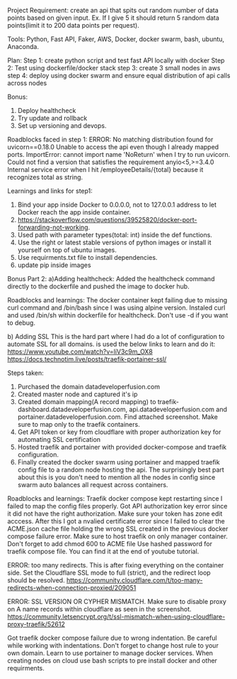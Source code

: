 Project Requirement: create an api that spits out random number of data points based on given input. Ex. If I give 5 it should return 5 random data points(limit it to 200 data points per request).

Tools: Python, Fast API, Faker, AWS, Docker, docker swarm, bash, ubuntu, Anaconda.
 
Plan: 
  Step 1: create python script and test fast API locally with docker
  Step 2: Test using dockerfile/docker stack
  step 3: create 3 small nodes in aws
  step 4: deploy using docker swarm and ensure equal distribution of api calls across nodes

Bonus: 
  1. Deploy healthcheck
  2. Try update and rollback
  3. Set up versioning and devops.

Roadblocks faced in step 1:
ERROR: No matching distribution found for uvicorn==0.18.0
Unable to access the api even though I already mapped ports.
ImportError: cannot import name 'NoReturn' when I try to run uvicorn.
Could not find a version that satisfies the requirement anyio<5,>=3.4.0
Internal service error when I hit /employeeDetails/{total} because it recognizes total as string. 

Learnings and links for step1:
1. Bind your app inside Docker to 0.0.0.0, not to 127.0.0.1 address to let Docker reach the app inside container.
2. https://stackoverflow.com/questions/39525820/docker-port-forwarding-not-working.
3. Used path with parameter types(total: int) inside the def functions.
4. Use the right or latest stable versions of python images or install it yourself on top of ubuntu images.
5. Use requirments.txt file to install dependencies.
6. update pip inside images

Bonus Part 2:
a)Adding healthcheck:
Added the healthcheck command directly to the dockerfile and pushed the image to docker hub.

Roadblocks and learnings:
The docker container kept failing due to missing curl command and /bin/bash since I was using alpine version.
Instaled curl and used /bin/sh within dockerfile for healthcheck.
Don't use -d if you want to debug.

b) Adding SSL
This is the hard part where I had do a lot of configuration to automate SSL for all domains. is used the below links to learn and do it:
https://www.youtube.com/watch?v=liV3c9m_OX8
https://docs.technotim.live/posts/traefik-portainer-ssl/

Steps taken:
1. Purchased the domain datadeveloperfusion.com
2. Created master node and captured it's ip
3. Created domain mapping(A record mapping) to traefik-dashboard.datadeveloperfusion.com, api.datadeveloperfusion.com and portainer.datadeveloperfusion.com. Find attached screenshot. Make sure to map only to the traefik containers.
4. Get API token or key from cloudflare with proper authorization key for automating SSL certification
5. Hosted traefik and portainer with provided docker-compose and traefik configuration.
6. Finally created the docker swarm using portainer and mapped traefik config file to a random node hosting the api. The surprisingly best part about this is you don't need to mention all the nodes in config since swarm auto balances all request across containers.

Roadblocks and learnings:
Traefik docker compose kept restarting since I failed to map the config files properly.
Got API authorization key error since it did not have the right authorization. Make sure your token has zone edit acccess.
After this I got a nvalied certificate error since I failed to clear the ACME.json cache file holding the wrong SSL created in the previous docker compose failure error.
Make sure to host traefik on only manager container.
Don't forget to add chmod 600 to ACME file
Use hashed password for traefik compose file. You can find it at the end of youtube tutorial.

ERROR: too many redirects.
This is after fixing everything on the container side. Set the Cloudflare SSL mode to full (strict), and the redirect loop should be resolved.
https://community.cloudflare.com/t/too-many-redirects-when-connection-proxied/209051

ERROR: SSL VERSION OR CYPHER MISMATCH. Make sure to disable proxy on A name records within cloudflare as seen in the screenshot.
https://community.letsencrypt.org/t/ssl-mismatch-when-using-cloudflare-proxy-traefik/52612

Got traefik docker compose failure due to wrong indentation. Be careful while working with indentations.
Don't forget to change host rule to your own domain.
Learn to use portainer to manage docker services.
When creating nodes on cloud use bash scripts to pre install docker and other requirments.